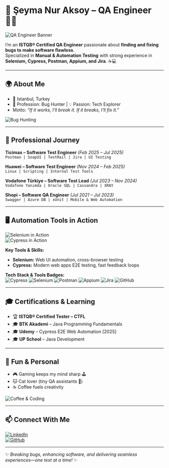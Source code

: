 # 🌸 Şeyma Nur Aksoy – QA Engineer 👩‍💻

![QA Engineer Banner](https://media.giphy.com/media/l0MYt5jPR6QX5pnqM/giphy.gif)

I’m an **ISTQB® Certified QA Engineer** passionate about **finding and fixing bugs to make software flawless**.  
Specialized in **Manual & Automation Testing** with strong experience in **Selenium, Cypress, Postman, Appium, and Jira**. ☕💻  

---

## 🌍 About Me
- 📍 Istanbul, Turkey  
- 🐞 Profession: Bug Hunter | 💡 Passion: Tech Explorer  
- Motto: *“If it works, I’ll break it. If it breaks, I’ll fix it.”*

![Bug Hunting](https://media.giphy.com/media/3oKIPwoeGErMmaI43C/giphy.gif)

---

## 💼 Professional Journey

**Ticimax – Software Test Engineer** *(Feb 2025 – Jul 2025)*  
`Postman | SoapUI | TestRail | Jira | UI Testing`

**Huawei – Software Test Engineer** *(Nov 2024 – Feb 2025)*  
`Linux | Scripting | Internal Test Tools`

**Vodafone Türkiye – Software Test Lead** *(Jul 2023 – Nov 2024)*  
`Vodafone Yanımda | Oracle SQL | Cassandra | XRAY`

**Shopi – Software QA Engineer** *(Jul 2021 – Jul 2023)*  
`Swagger | Azure DB | xUnit | Mobile & Web Automation`

---

## 🖥️ Automation Tools in Action
![Selenium in Action](https://media.giphy.com/media/l0HlBO7eyXzSZkJri/giphy.gif)  
![Cypress in Action](https://media.giphy.com/media/3o7abKhOpu0NwenH3O/giphy.gif)  

**Key Tools & Skills:**  
- **Selenium:** Web UI automation, cross-browser testing  
- **Cypress:** Modern web apps E2E testing, fast feedback loops  

**Tech Stack & Tools Badges:**  
![Cypress](https://img.shields.io/badge/-Cypress-17202C?style=for-the-badge&logo=cypress&logoColor=white) 
![Selenium](https://img.shields.io/badge/-Selenium-43B02A?style=for-the-badge&logo=selenium&logoColor=white) 
![Postman](https://img.shields.io/badge/-Postman-FF6C37?style=for-the-badge&logo=postman&logoColor=white) 
![Appium](https://img.shields.io/badge/-Appium-663399?style=for-the-badge&logo=appium&logoColor=white) 
![Jira](https://img.shields.io/badge/-Jira-0052CC?style=for-the-badge&logo=jira&logoColor=white) 
![GitHub](https://img.shields.io/badge/-GitHub-181717?style=for-the-badge&logo=github&logoColor=white)

---

## 🎓 Certifications & Learning
- 🏆 **ISTQB® Certified Tester – CTFL**  
- 🎓 **BTK Akademi** – Java Programming Fundamentals  
- 🎓 **Udemy** – Cypress E2E Web Automation [2025]  
- 🎓 **UP School** – Java Development  

---

## 🎉 Fun & Personal
- 🎮 Gaming keeps my mind sharp 🕹  
- 🐱 Cat lover (tiny QA assistants 🐾)  
- ☕ Coffee fuels creativity  

![Coffee & Coding](https://media.giphy.com/media/26AHONQ79FdWZhAI0/giphy.gif)

---

## 📫 Connect With Me
[![LinkedIn](https://img.shields.io/badge/-LinkedIn-blue?style=for-the-badge&logo=linkedin)](http://www.linkedin.com/in/seyma-nur-aksoy)  
[![GitHub](https://img.shields.io/badge/-GitHub-black?style=for-the-badge&logo=github)](https://github.com/SeymaNurAksoy)  

---

✨ _Breaking bugs, enhancing software, and delivering seamless experiences—one test at a time!_ ✨
